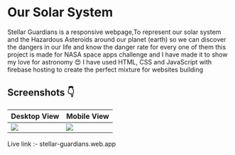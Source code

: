 # Our Solar System

 Stellar Guardians is a responsive webpage,To represent our solar system and the Hazardous Asteroids around our planet (earth) so we can discover the dangers in our life and know the danger rate for every one of them this project is made for NASA space apps challenge and I have made it to show my love for astronomy :heart_eyes: I have used HTML, CSS and JavaScript with firebase hosting to create the perfect mixture for websites building 
 
## Screenshots :point_down:
 Desktop View | Mobile View
 ------------ | ------------- 
<img src="https://res.cloudinary.com/djix6uusx/image/upload/v1647791310/screencapture-planet-points-vercel-app-2022-03-20-21_17_45_r4ence.png"/>  | <img src="https://res.cloudinary.com/djix6uusx/image/upload/v1647791397/screencapture-127-0-0-1-5501-index-html-2022-03-20-21_19_34_jwsdwh.png"/> 


 Live link :- stellar-guardians.web.app